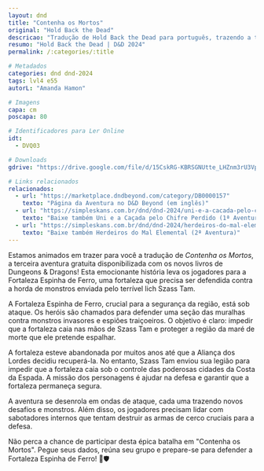 ```yaml
---
layout: dnd
title: "Contenha os Mortos"
original: "Hold Back the Dead"
descricao: "Tradução de Hold Back the Dead para português, trazendo a terceira aventura gratuita do D&D 2024 para a comunidade brasileira."
resumo: "Hold Back the Dead | D&D 2024"
permalink: /:categories/:title

# Metadados
categories: dnd dnd-2024
tags: lvl4 e55
autorL: "Amanda Hamon"

# Imagens
capa: cm
poscapa: 80

# Identificadores para Ler Online
idt:
  - DVQ03

# Downloads
gdrive: "https://drive.google.com/file/d/15CskRG-KBRSGNUtte_LHZnm3rU3Vpqi0/view?usp=sharing"

# Links relacionados
relacionados:
  - url: "https://marketplace.dndbeyond.com/category/DB0000157"
    texto: "Página da Aventura no D&D Beyond (em inglês)"
  - url: "https://simpleskans.com.br/dnd/dnd-2024/uni-e-a-cacada-pelo-chifre-perdido"
    texto: "Baixe também Uni e a Caçada pelo Chifre Perdido (1ª Aventura)"
  - url: "https://simpleskans.com.br/dnd/dnd-2024/herdeiros-do-mal-elemental"
    texto: "Baixe também Herdeiros do Mal Elemental (2ª Aventura)"
---
```


Estamos animados em trazer para você a tradução de _Contenha os Mortos_, a terceira aventura gratuita disponibilizada
com os novos livros de Dungeons & Dragons! Esta emocionante história leva os jogadores para a Fortaleza Espinha de
Ferro, uma fortaleza que precisa ser defendida contra a horda de monstros enviada pelo terrível lich Szass Tam.

A Fortaleza Espinha de Ferro, crucial para a segurança da região, está sob ataque. Os heróis são chamados para defender
uma seção das muralhas contra monstros invasores e espiões traiçoeiros. O objetivo é claro: impedir que a fortaleza caia
nas mãos de Szass Tam e proteger a região da maré de morte que ele pretende espalhar.

A fortaleza esteve abandonada por muitos anos até que a Aliança dos Lordes decidiu recuperá-la. No entanto, Szass Tam
enviou sua legião para impedir que a fortaleza caia sob o controle das poderosas cidades da Costa da Espada. A missão
dos personagens é ajudar na defesa e garantir que a fortaleza permaneça segura.

A aventura se desenrola em ondas de ataque, cada uma trazendo novos desafios e monstros. Além disso, os jogadores
precisam lidar com sabotadores internos que tentam destruir as armas de cerco cruciais para a defesa.

Não perca a chance de participar desta épica batalha em "Contenha os Mortos". Pegue seus dados, reúna seu grupo e
prepare-se para defender a Fortaleza Espinha de Ferro! 🎲🛡️
